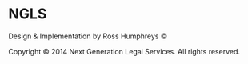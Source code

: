 NGLS
====

Design & Implementation by Ross Humphreys ©

Copyright © 2014 Next Generation Legal Services. All rights reserved.

